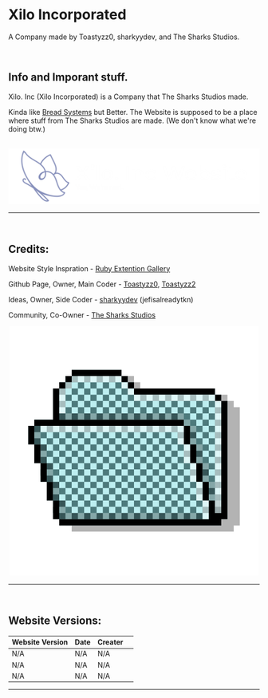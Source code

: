 # Xilo Incorporated

A Company made by Toastyzz0, sharkyydev, and The Sharks Studios.

<br>

## Info and Imporant stuff.

Xilo. Inc (Xilo Incorporated) is a Company that The Sharks Studios made. 

Kinda like <a href="https://breadsystems.neocities.org">Bread Systems</a> but Better. The Website is supposed to be a place where stuff from The Sharks Studios are made. (We don't know what we're doing btw.)

<br>

<img src="Xilo. Inc Website.png" alt="Logo or smt">

<hr>

<br>

## Credits:

Website Style Inspration - <a href="https://ruby-devs.vercel.app/gallery">Ruby Extention Gallery</a>

Github Page, Owner, Main Coder - <a href="https://github.com/Toastyzz0">Toastyzz0</a>, <a href="https://github.com/Toastyzz2">Toastyzz2</a>

Ideas, Owner, Side Coder - <a href="https://github.com/jefisalreadytkn">sharkyydev</a> (jefisalreadytkn)

Community, Co-Owner - <a href="https://discord.gg/invite/RdR5vq7HNv">The Sharks Studios</a>

<center>
<img src="The Sharks Studios Logo S4.png" alt="tss logo">
</center>

<hr>


<br>

## Website Versions:

<center>

| Website Version                  	 | Date          	 | Creater	    |		                 |
| ------------------------------ | --------------------- | ------------------------ | ------------------------------ |
| N/A        	 |  N/A	   	 | N/A	    |		 |
| N/A                | N/A              | N/A           |  |
| N/A         	 |  N/A      	 | N/A	    |		 |


</center>

<hr>